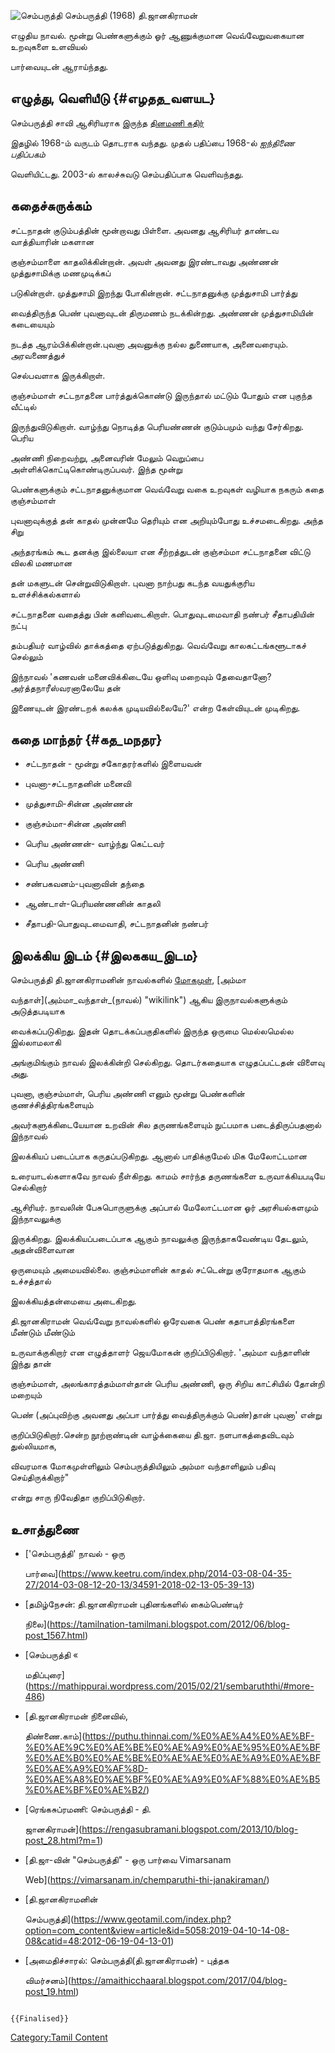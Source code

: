 ![செம்பருத்தி](செம்பருத்தி.jpg "செம்பருத்தி") செம்பருத்தி (1968) தி.ஜானகிராமன்
எழுதிய நாவல். மூன்று பெண்களுக்கும் ஓர் ஆணுக்குமான வெவ்வேறுவகையான உறவுகளை உளவியல்
பார்வையுடன் ஆராய்ந்தது.

## எழுத்து, வெளியீடு {#எழதத_வளயட}

செம்பருத்தி சாவி ஆசிரியராக இருந்த [தினமணி கதிர்](தினமணி_கதிர் "wikilink")
இதழில் 1968-ம் வருடம் தொடராக வந்தது. முதல் பதிப்பை 1968-ல் *ஐந்திணை பதிப்பகம்*
வெளியிட்டது. 2003-ல் காலச்சுவடு செம்பதிப்பாக வெளிவந்தது.

## கதைச்சுருக்கம்

சட்டநாதன் குடும்பத்தின் மூன்றாவது பிள்ளை. அவனது ஆசிரியர் தாண்டவ வாத்தியாரின் மகளான
குஞ்சம்மாளை காதலிக்கின்றான். அவள் அவனது இரண்டாவது அண்ணன் முத்துசாமிக்கு மணமுடிக்கப்
படுகின்றாள். முத்துசாமி இறந்து போகின்றான். சட்டநாதனுக்கு முத்துசாமி பார்த்து
வைத்திருந்த பெண் புவனாவுடன் திருமணம் நடக்கின்றது. அண்ணன் முத்துசாமியின் கடையையும்
நடத்த ஆரம்பிக்கின்றான்.புவனா அவனுக்கு நல்ல துணையாக, அனைவரையும். அரவணைத்துச்
செல்பவளாக இருக்கிறாள்.

குஞ்சம்மாள் சட்டநாதனை பார்த்துக்கொண்டு இருந்தால் மட்டும் போதும் என புகுந்த வீட்டில்
இருந்துவிடுகிறாள். வாழ்ந்து நொடித்த பெரியண்ணன் குடும்பமும் வந்து சேர்கிறது. பெரிய
அண்ணி நிறைவற்று, அனைவரின் மேலும் வெறுப்பை அள்ளிக்கொட்டிகொண்டிருப்பவர். இந்த மூன்று
பெண்களுக்கும் சட்டநாதனுக்குமான வெவ்வேறு வகை உறவுகள் வழியாக நகரும் கதை குஞ்சம்மாள்
புவனாவுக்குத் தன் காதல் முன்னமே தெரியும் என அறியும்போது உச்சமடைகிறது. அந்த சிறு
அந்தரங்கம் கூட தனக்கு இல்லையா என சீற்றத்துடன் குஞ்சம்மா சட்டநாதனை விட்டு விலகி மணமான
தன் மகளுடன் சென்றுவிடுகிறாள். புவனா நாற்பது கடந்த வயதுக்குரிய உளச்சிக்கல்களால்
சட்டநாதனை வதைத்து பின் கனிவடைகிறாள். பொதுவுடமைவாதி நண்பர் சீதாபதியின் நட்பு
தம்பதியர் வாழ்வில் தாக்கத்தை ஏற்படுத்துகிறது. வெவ்வேறு காலகட்டங்களூடாகச் செல்லும்
இந்நாவல் \'கணவன் மனைவிக்கிடையே ஒளிவு மறைவும் தேவைதானோ? அர்த்தநாரீஸ்வரனாலேயே தன்
இணையுடன் இரண்டறக் கலக்க முடியவில்லையே?\' என்ற கேள்வியுடன் முடிகிறது.

## கதை மாந்தர் {#கத_மநதர}

-   சட்டநாதன் - மூன்று சகோதரர்களில் இளையவன்
-   புவனா-சட்டநாதனின் மனைவி
-   முத்துசாமி-சின்ன அண்ணன்
-   குஞ்சம்மா-சின்ன அண்ணி
-   பெரிய அண்ணன்- வாழ்ந்து கெட்டவர்
-   பெரிய அண்ணி
-   சண்பகவனம்-புவனாவின் தந்தை
-   ஆண்டாள்-பெரியண்ணனின் காதலி
-   சீதாபதி-பொதுவுடமைவாதி, சட்டநாதனின் நண்பர்

## இலக்கிய இடம் {#இலககய_இடம}

செம்பருத்தி தி.ஜானகிராமனின் நாவல்களில் [மோகமுள்](மோகமுள் "wikilink"), [அம்மா
வந்தாள்](அம்மா_வந்தாள்_(நாவல்) "wikilink") ஆகிய இருநாவல்களுக்கும் அடுத்தபடியாக
வைக்கப்படுகிறது. இதன் தொடக்கப்பகுதிகளில் இருந்த ஒருமை மெல்லமெல்ல இல்லாமலாகி
அங்குமிங்கும் நாவல் இலக்கின்றி செல்கிறது. தொடர்கதையாக எழுதப்பட்டதன் விளைவு அது.
புவனா, குஞ்சம்மாள், பெரிய அண்ணி எனும் மூன்று பெண்களின் குணச்சித்திரங்களையும்
அவர்களுக்கிடையேயான உறவின் சில தருணங்களையும் நுட்பமாக படைத்திருப்பதனால் இந்நாவல்
இலக்கியப் படைப்பாக கருதப்படுகிறது. ஆனால் பாதிக்குமேல் மிக மேலோட்டமான
உரையாடல்களாகவே நாவல் நீள்கிறது. காமம் சார்ந்த தருணங்களை உருவாக்கியபடியே செல்கிறார்
ஆசிரியர். நாவலின் பேசுபொருளுக்கு அப்பால் மேலோட்டமான ஓர் அரசியல்களமும் இந்நாவலுக்கு
இருக்கிறது. இலக்கியப்படைப்பாக ஆகும் நாவலுக்கு இருந்தாகவேண்டிய தேடலும், அதன்விளைவான
ஒருமையும் அமையவில்லை. குஞ்சம்மாளின் காதல் சட்டென்று குரோதமாக ஆகும் உச்சத்தால்
இலக்கியத்தன்மையை அடைகிறது.

தி.ஜானகிராமன் வெவ்வேறு நாவல்களில் ஒரேவகை பெண் கதாபாத்திரங்களை மீண்டும் மீண்டும்
உருவாக்குகிறார் என எழுத்தாளர் ஜெயமோகன் குறிப்பிடுகிறார். 'அம்மா வந்தாளின் இந்து தான்
குஞ்சம்மாள், அலங்காரத்தம்மாள்தான் பெரிய அண்ணி, ஒரு சிறிய காட்சியில் தோன்றி மறையும்
பெண் (அப்புவிற்கு அவனது அப்பா பார்த்து வைத்திருக்கும் பெண்)தான் புவனா' என்று
குறிப்பிடுகிறார்.சென்ற நூற்றாண்டின் வாழ்க்கையை தி.ஜா. நளபாகத்தைவிடவும் துல்லியமாக,
விவரமாக மோகமுள்ளிலும் செம்பருத்தியிலும் அம்மா வந்தாளிலும் பதிவு செய்திருக்கிறார்\"
என்று சாரு நிவேதிதா குறிப்பிடுகிறார்.

## உசாத்துணை

-   [\'செம்பருத்தி\' நாவல் - ஒரு
    பார்வை](https://www.keetru.com/index.php/2014-03-08-04-35-27/2014-03-08-12-20-13/34591-2018-02-13-05-39-13)
-   [தமிழ்நேசன்: தி.ஜானகிராமன் புதினங்களில் கைம்பெண்டிர்
    நிலை](https://tamilnation-tamilmani.blogspot.com/2012/06/blog-post_1567.html)
-   [செம்பருத்தி «
    மதிப்புரை](https://mathippurai.wordpress.com/2015/02/21/sembaruththi/#more-486)
-   [தி.ஜானகிராமன் நினைவில்,
    திண்ணை.காம்](https://puthu.thinnai.com/%E0%AE%A4%E0%AE%BF-%E0%AE%9C%E0%AE%BE%E0%AE%A9%E0%AE%95%E0%AE%BF%E0%AE%B0%E0%AE%BE%E0%AE%AE%E0%AE%A9%E0%AE%BF%E0%AE%A9%E0%AF%8D-%E0%AE%A8%E0%AE%BF%E0%AE%A9%E0%AF%88%E0%AE%B5%E0%AE%BF%E0%AE%B2/)
-   [ரெங்கசுப்ரமணி: செம்பருத்தி - தி.
    ஜானகிராமன்](https://rengasubramani.blogspot.com/2013/10/blog-post_28.html?m=1)
-   [தி.ஜா-வின் \"செம்பருத்தி\" - ஒரு பார்வை Vimarsanam
    Web](https://vimarsanam.in/chemparuthi-thi-janakiraman/)
-   [தி.ஜானகிராமனின்
    செம்பருத்தி](https://www.geotamil.com/index.php?option=com_content&view=article&id=5058:2019-04-10-14-08-08&catid=48:2012-06-19-04-13-01)
-   [அமைதிச்சாரல்: செம்பருத்தி(தி.ஜானகிராமன்) - புத்தக
    விமர்சனம்](https://amaithicchaaral.blogspot.com/2017/04/blog-post_19.html)

```{=mediawiki}
{{Finalised}}
```
[Category:Tamil Content](Category:Tamil_Content "wikilink")
